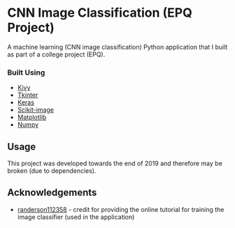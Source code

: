 # CNN Image Classification (EPQ Project)
A machine learning (CNN image classification) Python application that I built as part of a college project (EPQ).<br/>
 

### Built Using
  - [Kivy](https://kivy.org/#home)
  - [Tkinter](https://docs.python.org/3/library/tkinter.html)
  - [Keras](https://keras.io/)
  - [Scikit-image](https://scikit-image.org/)
  - [Matplotlib](https://matplotlib.org/)
  - [Numpy](https://numpy.org/)

## Usage
This project was developed towards the end of 2019 and therefore may be broken (due to dependencies). 

## Acknowledgements
  - [randerson112358](https://github.com/randerson112358) - credit for providing the online tutorial for training the image classifier (used in the application)
